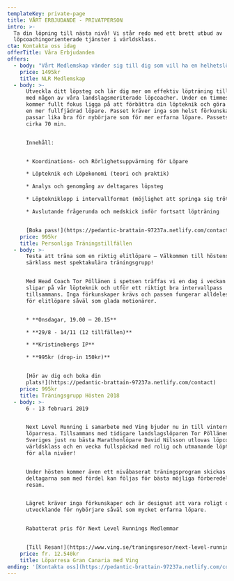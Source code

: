 ```yaml
---
templateKey: private-page
title: VÅRT ERBJUDANDE - PRIVATPERSON
intro: >-
  Ta din löpning till nästa nivå! Vi står redo med ett brett utbud av
  löpcoachingorienterade tjänster i världsklass.
cta: Kontakta oss idag
offerTitle: Våra Erbjudanden
offers:
  - body: "Vårt Medlemskap vänder sig till dig som vill ha en helhetslösning med en personlig landslagsmeriterad Löpcoach som tar ansvar för din träning och utveckling. Via skräddarsydda träningsprogram, kontinuerlig uppföljning och PT-pass tränar vi tillsammans mot gemensamt uppsatta mål. \n\nBland 2018 års medlemmar har 100% slagit nya prydliga personliga rekord. No joke!\n\n* **INDIVIDANPASSAT TRÄNINGSPROGRAM** - Integrera proffsens hemligheter i din träning och bli en mer fullfjädrad löpare\r\n* **KONTINUERLIG UPPFÖLJNING** - Veckovisa samtal med din Löpcoach för uppföljning, analys och justering av ditt träningsprogram\r\n* **PERSONLIGA TRÄNINGSTILLFÄLLEN TILL MEDLEMSPRISER** - Slipa på dina färdigheter och lär dig mer via coachledda löpteknik-, löpstyrke- och kvalitétspass\n\n[Bli medlem!](https://pedantic-brattain-97237a.netlify.com/contact)"
    price: 1495kr
    title: NLR Medlemskap
  - body: >-
      Utveckla ditt löpsteg och lär dig mer om effektiv löpträning tillsammans
      med någon av våra landslagsmeriterade löpcoacher. Under en timmes tid
      kommer fullt fokus ligga på att förbättra din löpteknik och göra dig till
      en mer fullfjädrad löpare. Passet kräver inga som helst förkunskaper utan
      passar lika bra för nybörjare som för mer erfarna löpare. Passets längd är
      cirka 70 min.


      Innehåll:


      * Koordinations- och Rörlighetsuppvärming för Löpare

      * Löpteknik och Löpekonomi (teori och praktik)

      * Analys och genomgång av deltagares löpsteg

      * Löptekniklopp i intervallformat (möjlighet att springa sig trött!)

      * Avslutande frågerunda och medskick inför fortsatt löpträning


      [Boka pass!](https://pedantic-brattain-97237a.netlify.com/contact)
    price: 995kr
    title: Personliga Träningstillfällen
  - body: >-
      Testa att träna som en riktig elitlöpare – Välkommen till höstens i
      särklass mest spektakulära träningsgrupp!


      Med Head Coach Tor Pöllänen i spetsen träffas vi en dag i veckan och
      slipar på vår löpteknik och utför ett riktigt bra intervallpass
      tillsammans. Inga förkunskaper krävs och passen fungerar alldeles utmärkt
      för elitlöpare såväl som glada motionärer.


      * **Onsdagar, 19.00 – 20.15**

      * **29/8 - 14/11 (12 tillfällen)**

      * **Kristinebergs IP**

      * **995kr (drop-in 150kr)**


      [Hör av dig och boka din
      plats!](https://pedantic-brattain-97237a.netlify.com/contact)
    price: 995kr
    title: Träningsgrupp Hösten 2018
  - body: >-
      6 - 13 februari 2019


      Next Level Running i samarbete med Ving bjuder nu in till vinterns fetaste
      löparresa. Tillsammans med tidigare landslagslöparen Tor Pöllänen och
      Sveriges just nu bästa Marathonlöpare David Nilsson utlovas löpcoaching i
      världsklass och en vecka fullspäckad med rolig och utmanande löpträning
      för alla nivåer!


      Under hösten kommer även ett nivåbaserat träningsprogram skickas ut till
      deltagarna som med fördel kan följas för bästa möjliga förberedelser inför
      resan.


      Lägret kräver inga förkunskaper och är designat att vara roligt och
      utvecklande för nybörjare såväl som mycket erfarna löpare.


      Rabatterat pris för Next Level Runnings Medlemmar


      [Till Resan!](https://www.ving.se/traningsresor/next-level-running)
    price: fr. 12.540kr
    title: Löparresa Gran Canaria med Ving
ending: '[Kontakta oss](https://pedantic-brattain-97237a.netlify.com/contact)'
---
```


